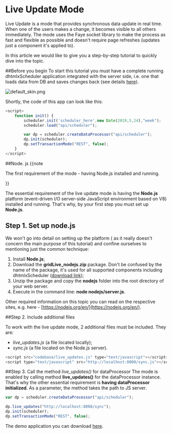 Live Update Mode
==============
Live Update is a mode that provides synchronous data update in real time. 
When one of the users makes a change, it becomes visible to all others immediately. 
The mode uses the Faye socket library to make the process as fast and flexible as possible 
and doesn't require page refreshes (updates just a component it's applied to).

In this article we would like to give you a step-by-step tutorial to quickly dive into the topic.

##Before you begin
To start this tutorial you must have a complete running dhtmlxScheduler application integrated with the server side, i.e. one that loads data from DB and saves changes back (see details [here](howtostart_guides.md)).

![default_skin.png](default_skin.png)

Shortly, the code of this app can look like this:


~~~js
<script>
	function init() {
		scheduler.init('scheduler_here',new Date(2019,5,24),"week");
		scheduler.load("api/scheduler");

		var dp = scheduler.createDataProcessor("api/scheduler");
		dp.init(scheduler);
        dp.setTransactionMode("REST", false);
	}
</script>

~~~


##Node. js
{{note


The first requirement of the mode - having Node.js installed and running.

}}

The essential requirement of the live update mode is having the **Node.js** platform (event-driven I/O server-side JavaScript environment based on V8) installed and running. That's why, by your first step you must set up **Node.js**.


## Step 1. Set up node.js 
We won't go into detail on setting up the platform ( as it really doesn't concern the main purpose of this tutorial) and confine ourselves to mentioning just the common technique:



1.  Install **Node.js**;
2.  Download the **gridLive_nodejs.zip** package. Don't be confused by the name of the package, it's used for all supported components including dhtmlxScheduler ([download link](https://dhtmlx.com/x/download/regular/gridLive_nodejs.zip));
3.  Unzip the package and copy the **nodejs** folder into the root directory of your web server.
4.  Execute in the command line: **node nodejs/server.js**.

Other required information on this topic you can read on the respective sites, e.g. here - [https://nodejs.org/en/](https://nodejs.org/en/).



##Step 2. Include additional files

To work with the live update mode, 2 additional files must be included. They are: 



+ _live_updates.js_ (a file located locally);
+ _sync.js_ (a file located on the Node.js server).


~~~js
<script src="codebase/live_updates.js" type="text/javascript"></script>
<script type="text/javascript" src="http://localhost:8008/sync.js"></script>

~~~



##Step 3.  Call the method *live_updates()* for dataProcessor 
The mode is enabled by calling method **live_updates()** for the dataProcessor instance. That's why the other essential requirement is **having dataProcessor initialized**. As a parameter, the method takes the path to JS server.


~~~js
var dp = scheduler.createDataProcessor("api/scheduler");

dp.live_updates("http://localhost:8008/sync");
dp.init(scheduler);
dp.setTransactionMode("REST", false);

~~~


The demo application you can download [here](https://dhtmlx.com/x/download/regular/tutorials/dhtmlxScheduler.LiveUpdate.zip).

